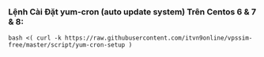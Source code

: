 ### Lệnh Cài Đặt yum-cron (auto update system) Trên Centos 6 & 7 & 8:
```
bash <( curl -k https://raw.githubusercontent.com/itvn9online/vpssim-free/master/script/yum-cron-setup )
```
